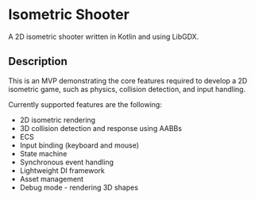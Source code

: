 # Isometric Shooter

A 2D isometric shooter written in Kotlin and using LibGDX.

## Description

This is an MVP demonstrating the core features required to develop a 2D isometric game, such as physics, collision detection, and input handling.

Currently supported features are the following:

- 2D isometric rendering
- 3D collision detection and response using AABBs
- ECS
- Input binding (keyboard and mouse)
- State machine
- Synchronous event handling
- Lightweight DI framework
- Asset management
- Debug mode - rendering 3D shapes